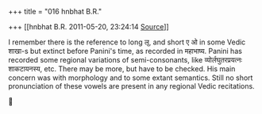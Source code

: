 +++
title = "016 hnbhat B.R."

+++
[[hnbhat B.R.	2011-05-20, 23:24:14 [Source](https://groups.google.com/g/samskrita/c/l85fCym6klM)]]



I remember there is the reference to long लृ, and short ए ओ in some Vedic शाखा-s but extinct before Panini's time, as recorded in महाभाष्य. Panini has recorded some regional variations of semi-consonants, like व्योर्लघुतरप्रयत्नः शाकटायनस्य, etc. There may be more, but have to be checked. His main concern was with morphology and to some extant semantics. Still no short pronunciation of these vowels are present in any regional Vedic recitations.




